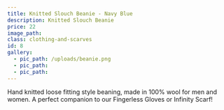 ```yaml
---
title: Knitted Slouch Beanie - Navy Blue
description: Knitted Slouch Beanie
price: 22
image_path:
class: clothing-and-scarves
id: 8
gallery:
  - pic_path: /uploads/beanie.png
  - pic_path:
  - pic_path:
---
```



Hand knitted loose fitting style beaning, made in 100% wool for men and women. A perfect companion to our Fingerless Gloves or Infinity Scarf!